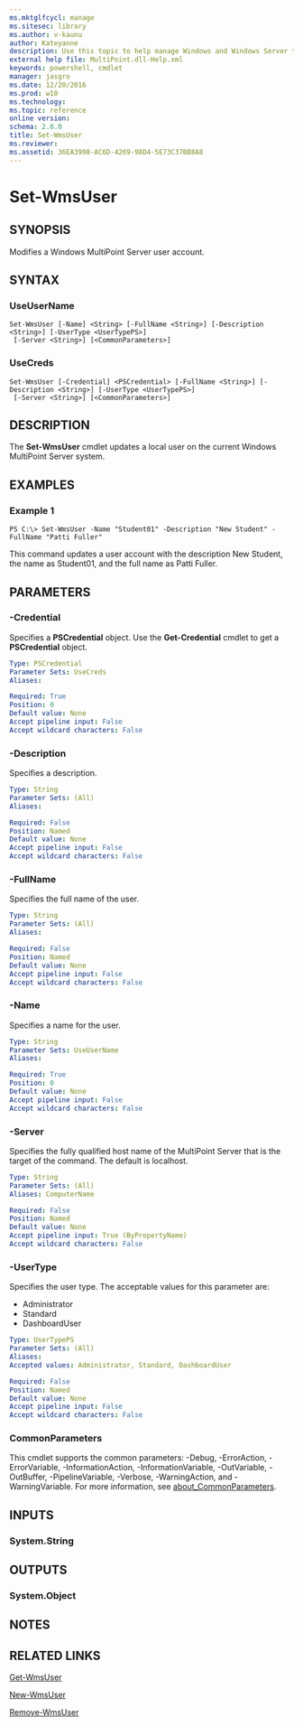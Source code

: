 ```yaml
---
ms.mktglfcycl: manage
ms.sitesec: library
ms.author: v-kaunu
author: Kateyanne
description: Use this topic to help manage Windows and Windows Server technologies with Windows PowerShell.
external help file: MultiPoint.dll-Help.xml
keywords: powershell, cmdlet
manager: jasgro
ms.date: 12/20/2016
ms.prod: w10
ms.technology: 
ms.topic: reference
online version: 
schema: 2.0.0
title: Set-WmsUser
ms.reviewer:
ms.assetid: 36EA3998-AC6D-4269-98D4-5E73C37BB8A8
---
```


# Set-WmsUser

## SYNOPSIS
Modifies a Windows MultiPoint Server user account.

## SYNTAX

### UseUserName
```
Set-WmsUser [-Name] <String> [-FullName <String>] [-Description <String>] [-UserType <UserTypePS>]
 [-Server <String>] [<CommonParameters>]
```

### UseCreds
```
Set-WmsUser [-Credential] <PSCredential> [-FullName <String>] [-Description <String>] [-UserType <UserTypePS>]
 [-Server <String>] [<CommonParameters>]
```

## DESCRIPTION
The **Set-WmsUser** cmdlet updates a local user on the current Windows MultiPoint Server system.

## EXAMPLES

### Example 1
```
PS C:\> Set-WmsUser -Name "Student01" -Description "New Student" -FullName "Patti Fuller"
```

This command updates a user account with the description New Student, the name as Student01, and the full name as Patti Fuller.

## PARAMETERS

### -Credential
Specifies a **PSCredential** object. Use the **Get-Credential** cmdlet to get a **PSCredential** object.

```yaml
Type: PSCredential
Parameter Sets: UseCreds
Aliases: 

Required: True
Position: 0
Default value: None
Accept pipeline input: False
Accept wildcard characters: False
```

### -Description
Specifies a description.

```yaml
Type: String
Parameter Sets: (All)
Aliases: 

Required: False
Position: Named
Default value: None
Accept pipeline input: False
Accept wildcard characters: False
```

### -FullName
Specifies the full name of the user.

```yaml
Type: String
Parameter Sets: (All)
Aliases: 

Required: False
Position: Named
Default value: None
Accept pipeline input: False
Accept wildcard characters: False
```

### -Name
Specifies a name for the user.

```yaml
Type: String
Parameter Sets: UseUserName
Aliases: 

Required: True
Position: 0
Default value: None
Accept pipeline input: False
Accept wildcard characters: False
```

### -Server
Specifies the fully qualified host name of the MultiPoint Server that is the target of the command. The default is localhost.

```yaml
Type: String
Parameter Sets: (All)
Aliases: ComputerName

Required: False
Position: Named
Default value: None
Accept pipeline input: True (ByPropertyName)
Accept wildcard characters: False
```

### -UserType
Specifies the user type. The acceptable values for this parameter are:

 - Administrator
 - Standard
 - DashboardUser

```yaml
Type: UserTypePS
Parameter Sets: (All)
Aliases: 
Accepted values: Administrator, Standard, DashboardUser

Required: False
Position: Named
Default value: None
Accept pipeline input: False
Accept wildcard characters: False
```

### CommonParameters
This cmdlet supports the common parameters: -Debug, -ErrorAction, -ErrorVariable, -InformationAction, -InformationVariable, -OutVariable, -OutBuffer, -PipelineVariable, -Verbose, -WarningAction, and -WarningVariable. For more information, see [about_CommonParameters](https://go.microsoft.com/fwlink/?LinkID=113216).

## INPUTS

### System.String

## OUTPUTS

### System.Object

## NOTES

## RELATED LINKS

[Get-WmsUser]()

[New-WmsUser]()

[Remove-WmsUser]()

